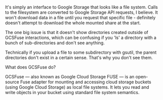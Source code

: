 
It's simply an interface to Google Storage that looks like a file system. Calls to the filesystem are converted to Google Storage API requests, I believe. It won't download data in a file until you request that specific file - definitely doesn't attempt to download the whole mounted share at the start.

The one big issue is that it doesn't show directories created outside of GCSFuse interactions, which can be confusing if you 'ls' a directory with a bunch of sub-directories and don't see anything.

Technically if you upload a file to some subdirectory with gsutil, the parent directories don't exist in a certain sense. That's why you don't see them.

What does GCSFuse do?

GCSFuse — also known as Google Cloud Storage FUSE — is an open-source Fuse adapter for mounting and accessing cloud storage buckets (using Google Cloud Storage) as local file systems. It lets you read and write objects in your bucket using standard file system semantics.
